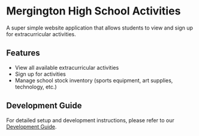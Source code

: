 # Mergington High School Activities

A super simple website application that allows students to view and sign up for extracurricular activities.

## Features

- View all available extracurricular activities
- Sign up for activities
- Manage school stock inventory (sports equipment, art supplies, technology, etc.)

## Development Guide

For detailed setup and development instructions, please refer to our [Development Guide](../docs/how-to-develop.md).
